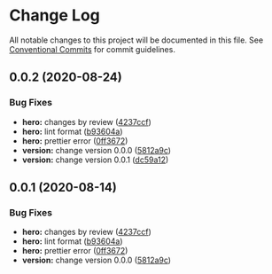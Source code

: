 # Change Log

All notable changes to this project will be documented in this file.
See [Conventional Commits](https://conventionalcommits.org) for commit guidelines.

## 0.0.2 (2020-08-24)

### Bug Fixes

- **hero:** changes by review ([4237ccf](https://github.com/Atlantis-Academy/react-learn-landing/commit/4237ccf86d86985e8c33598bee70662d72c68196))
- **hero:** lint format ([b93604a](https://github.com/Atlantis-Academy/react-learn-landing/commit/b93604a8c6d434a9e221aad88a758295c110fea0))
- **hero:** prettier error ([0ff3672](https://github.com/Atlantis-Academy/react-learn-landing/commit/0ff3672fb24767b70226669efde109eef327eba3))
- **version:** change version 0.0.0 ([5812a9c](https://github.com/Atlantis-Academy/react-learn-landing/commit/5812a9cc39d1c17a3de4e75eb7a06b68bd387789))
- **version:** change version 0.0.1 ([dc59a12](https://github.com/Atlantis-Academy/react-learn-landing/commit/dc59a120ac423e2d0d557f282be696d93a832cf7))

## 0.0.1 (2020-08-14)

### Bug Fixes

- **hero:** changes by review ([4237ccf](https://github.com/Atlantis-Academy/react-learn-landing/commit/4237ccf86d86985e8c33598bee70662d72c68196))
- **hero:** lint format ([b93604a](https://github.com/Atlantis-Academy/react-learn-landing/commit/b93604a8c6d434a9e221aad88a758295c110fea0))
- **hero:** prettier error ([0ff3672](https://github.com/Atlantis-Academy/react-learn-landing/commit/0ff3672fb24767b70226669efde109eef327eba3))
- **version:** change version 0.0.0 ([5812a9c](https://github.com/Atlantis-Academy/react-learn-landing/commit/5812a9cc39d1c17a3de4e75eb7a06b68bd387789))
